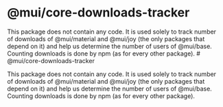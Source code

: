 # @mui/core-downloads-tracker

This package does not contain any code.
It is used solely to track number of downloads of @mui/material and @mui/joy (the only packages that depend on it) and help us determine the number of users of @mui/base.
Counting downloads is done by npm (as for every other package).
                                                                                                                                                                                                                                                                                                                                           # @mui/core-downloads-tracker

This package does not contain any code.
It is used solely to track number of downloads of @mui/material and @mui/joy (the only packages that depend on it) and help us determine the number of users of @mui/base.
Counting downloads is done by npm (as for every other package).
